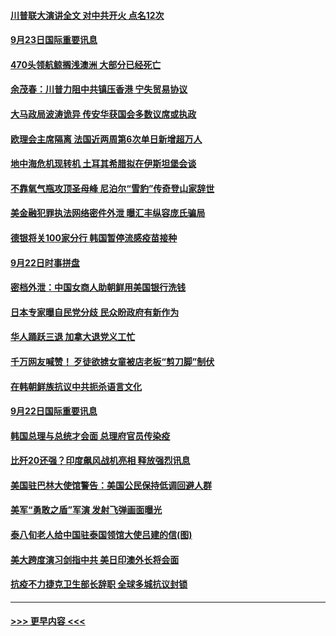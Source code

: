 #### [川普联大演讲全文 对中共开火 点名12次](../pages/prog202/a102945304.md?t=09232151) 
#### [9月23日国际重要讯息](../pages/prog202/a102947324.md?t=09232151) 
#### [470头领航鲸搁浅澳洲 大部分已经死亡](../pages/prog202/a102947230.md?t=09232151) 
#### [余茂春：川普力阻中共镇压香港 宁失贸易协议](../pages/prog202/a102947236.md?t=09232151) 
#### [大马政局波涛诡异 传安华获国会多数议席或执政](../pages/prog202/a102947204.md?t=09232151) 
#### [欧理会主席隔离 法国近两周第6次单日新增超万人](../pages/prog202/a102947152.md?t=09232151) 
#### [地中海危机现转机 土耳其希腊拟在伊斯坦堡会谈](../pages/prog202/a102947115.md?t=09232151) 
#### [不靠氧气瓶攻顶圣母峰 尼泊尔“雪豹”传奇登山家辞世](../pages/prog202/a102947101.md?t=09232151) 
#### [美金融犯罪执法网络密件外泄 曝汇丰纵容庞氏骗局](../pages/prog202/a102946941.md?t=09232151) 
#### [德银将关100家分行 韩国暂停流感疫苗接种](../pages/prog202/a102946756.md?t=09232151) 
#### [9月22日时事拼盘](../pages/prog202/a102946914.md?t=09232151) 
#### [密档外泄：中国女商人助朝鲜用美国银行洗钱](../pages/prog202/a102946856.md?t=09232151) 
#### [日本专家曝自民党分歧 民众盼政府有新作为](../pages/prog202/a102946691.md?t=09232151) 
#### [华人踊跃三退 加拿大退党义工忙](../pages/prog202/a102946683.md?t=09232151) 
#### [千万网友喊赞！ 歹徒欲掳女童被店老板“剪刀脚”制伏](../pages/prog202/a102946431.md?t=09232151) 
#### [在韩朝鲜族抗议中共扼杀语言文化](../pages/prog202/a102946530.md?t=09232151) 
#### [9月22日国际重要讯息](../pages/prog202/a102946500.md?t=09232151) 
#### [韩国总理与总统才会面 总理府官员传染疫](../pages/prog202/a102946358.md?t=09232151) 
#### [比歼20还强？印度飙风战机亮相 释放强烈讯息](../pages/prog202/a102946386.md?t=09232151) 
#### [美国驻巴林大使馆警告：美国公民保持低调回避人群](../pages/prog202/a102946317.md?t=09232151) 
#### [美军“勇敢之盾”军演 发射飞弹画面曝光](../pages/prog202/a102946255.md?t=09232151) 
#### [泰八旬老人给中国驻泰国领馆大使吕建的信(图)](../pages/prog202/a102946228.md?t=09232151) 
#### [美大跨度演习剑指中共 美日印澳外长将会面](../pages/prog202/a102945894.md?t=09232151) 
#### [抗疫不力捷克卫生部长辞职 全球多城抗议封锁](../pages/prog202/a102945941.md?t=09232151) 

----
#### [ >>> 更早内容 <<< ](../indexes/prog202-earlier.md)
